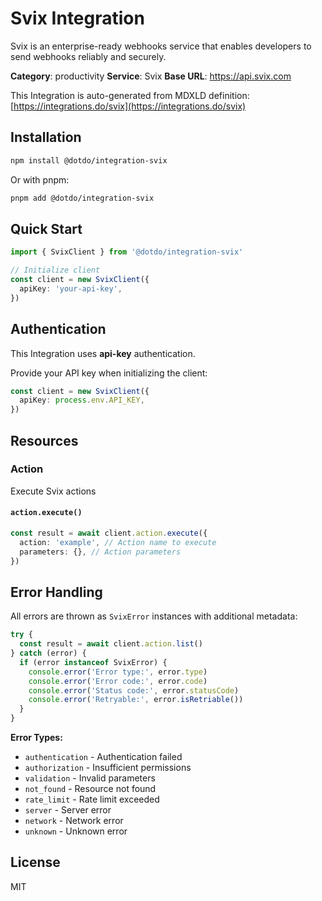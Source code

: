 # Svix Integration

Svix is an enterprise-ready webhooks service that enables developers to send webhooks reliably and securely.

**Category**: productivity
**Service**: Svix
**Base URL**: https://api.svix.com

This Integration is auto-generated from MDXLD definition: [https://integrations.do/svix](https://integrations.do/svix)

## Installation

```bash
npm install @dotdo/integration-svix
```

Or with pnpm:

```bash
pnpm add @dotdo/integration-svix
```

## Quick Start

```typescript
import { SvixClient } from '@dotdo/integration-svix'

// Initialize client
const client = new SvixClient({
  apiKey: 'your-api-key',
})
```

## Authentication

This Integration uses **api-key** authentication.

Provide your API key when initializing the client:

```typescript
const client = new SvixClient({
  apiKey: process.env.API_KEY,
})
```

## Resources

### Action

Execute Svix actions

#### `action.execute()`

```typescript
const result = await client.action.execute({
  action: 'example', // Action name to execute
  parameters: {}, // Action parameters
})
```

## Error Handling

All errors are thrown as `SvixError` instances with additional metadata:

```typescript
try {
  const result = await client.action.list()
} catch (error) {
  if (error instanceof SvixError) {
    console.error('Error type:', error.type)
    console.error('Error code:', error.code)
    console.error('Status code:', error.statusCode)
    console.error('Retryable:', error.isRetriable())
  }
}
```

**Error Types:**

- `authentication` - Authentication failed
- `authorization` - Insufficient permissions
- `validation` - Invalid parameters
- `not_found` - Resource not found
- `rate_limit` - Rate limit exceeded
- `server` - Server error
- `network` - Network error
- `unknown` - Unknown error

## License

MIT

